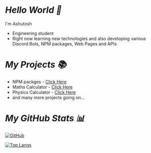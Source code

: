 # _Hello World 👋_

I'm Ashutosh

- Engineering student
- Right now learning new technologies and also developing various Discord Bots, NPM packages, Web Pages and APIs

# _My Projects 📚_

- NPM packges - [Click Here](https://npmjs.com/ashutoshswamy)
- Maths Calculator - [Click Here](https://mathrockz.netlify.app)
- Physics Calculator - [Click Here](https://physicsrockz.netlify.app)
- and many more projects going on...

# _My GitHub Stats 📊_

[![GitHub](https://github-readme-stats.vercel.app/api?username=ashutoshswamy&theme=tokyonight)](https://github.com/ashutoshswamy)

[![Top Langs](https://github-readme-stats.vercel.app/api/top-langs/?username=ashutoshswamy&theme=tokyonight&layout=compact)](https://github.com/ashutoshswamy)
